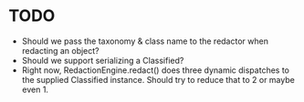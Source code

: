 # TODO

* Should we pass the taxonomy & class name to the redactor when redacting an object?
* Should we support serializing a Classified<T>?
* Right now, RedactionEngine.redact() does three dynamic dispatches to the
  supplied Classified instance. Should try to reduce that to 2 or maybe even 1.
